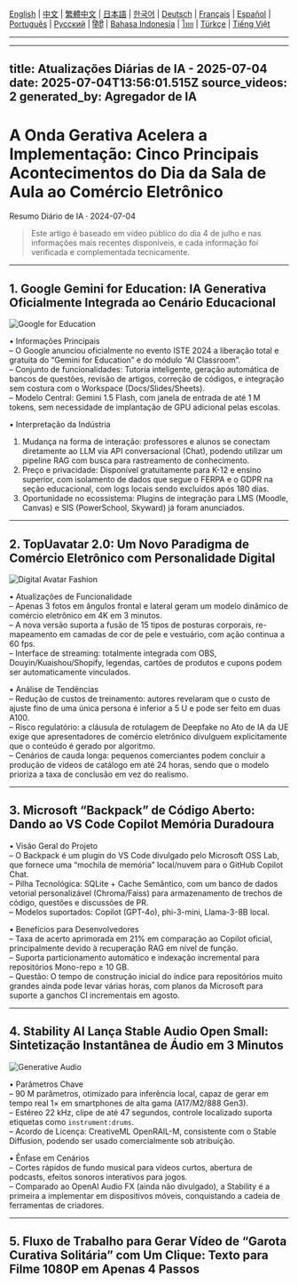 [English](./en.md) | [中文](./zh.md) | [繁體中文](./zh-TW.md) | [日本語](./ja.md) | [한국어](./ko.md) | [Deutsch](./de.md) | [Français](./fr.md) | [Español](./es.md) | [Português](./pt.md) | [Русский](./ru.md) | [हिंदी](./hi.md) | [Bahasa Indonesia](./id.md) | [ไทย](./th.md) | [Türkçe](./tr.md) | [Tiếng Việt](./vi.md)

---

---
title: Atualizações Diárias de IA - 2025-07-04
date: 2025-07-04T13:56:01.515Z
source_videos: 2
generated_by: Agregador de IA
---

# A Onda Gerativa Acelera a Implementação: Cinco Principais Acontecimentos do Dia da Sala de Aula ao Comércio Eletrônico  
Resumo Diário de IA · 2024-07-04  

> Este artigo é baseado em vídeo público do dia 4 de julho e nas informações mais recentes disponíveis, e cada informação foi verificada e complementada tecnicamente.

---

## 1. Google Gemini for Education: IA Generativa Oficialmente Integrada ao Cenário Educacional  

![Google for Education](https://images.unsplash.com/photo-1555066931-4365d14bab8c?w=1200)

• Informações Principais  
  – O Google anunciou oficialmente no evento ISTE 2024 a liberação total e gratuita do “Gemini for Education” e do módulo “AI Classroom”.  
  – Conjunto de funcionalidades: Tutoria inteligente, geração automática de bancos de questões, revisão de artigos, correção de códigos, e integração sem costura com o Workspace (Docs/Slides/Sheets).  
  – Modelo Central: Gemini 1.5 Flash, com janela de entrada de até 1 M tokens, sem necessidade de implantação de GPU adicional pelas escolas.  

• Interpretação da Indústria  
  1. Mudança na forma de interação: professores e alunos se conectam diretamente ao LLM via API conversacional (Chat), podendo utilizar um pipeline RAG com busca para rastreamento de conhecimento.  
  2. Preço e privacidade: Disponível gratuitamente para K-12 e ensino superior, com isolamento de dados que segue o FERPA e o GDPR na seção educacional, com logs locais sendo excluídos após 180 dias.  
  3. Oportunidade no ecossistema: Plugins de integração para LMS (Moodle, Canvas) e SIS (PowerSchool, Skyward) já foram anunciados.  

---

## 2. TopUavatar 2.0: Um Novo Paradigma de Comércio Eletrônico com Personalidade Digital  

![Digital Avatar Fashion](https://images.unsplash.com/photo-1503342217505-b0a15ec3261c?w=1200)

• Atualizações de Funcionalidade  
  – Apenas 3 fotos em ângulos frontal e lateral geram um modelo dinâmico de comércio eletrônico em 4K em 3 minutos.  
  – A nova versão suporta a fusão de 15 tipos de posturas corporais, re-mapeamento em camadas de cor de pele e vestuário, com ação continua a 60 fps.  
  – Interface de streaming: totalmente integrada com OBS, Douyin/Kuaishou/Shopify, legendas, cartões de produtos e cupons podem ser automaticamente vinculados.  

• Análise de Tendências  
  – Redução de custos de treinamento: autores revelaram que o custo de ajuste fino de uma única persona é inferior a 5 U e pode ser feito em duas A100.  
  – Risco regulatório: a cláusula de rotulagem de Deepfake no Ato de IA da UE exige que apresentadores de comércio eletrônico divulguem explicitamente que o conteúdo é gerado por algoritmo.  
  – Cenários de cauda longa: pequenos comerciantes podem concluir a produção de vídeos de catálogo em até 24 horas, sendo que o modelo prioriza a taxa de conclusão em vez do realismo.  

---

## 3. Microsoft “Backpack” de Código Aberto: Dando ao VS Code Copilot Memória Duradoura  

• Visão Geral do Projeto  
  – O Backpack é um plugin do VS Code divulgado pelo Microsoft OSS Lab, que fornece uma “mochila de memória” local/nuvem para o GitHub Copilot Chat.  
  – Pilha Tecnológica: SQLite + Cache Semântico, com um banco de dados vetorial personalizável (Chroma/Faiss) para armazenamento de trechos de código, questões e discussões de PR.  
  – Modelos suportados: Copilot (GPT-4o), phi-3-mini, Llama-3-8B local.  

• Benefícios para Desenvolvedores  
  – Taxa de acerto aprimorada em 21% em comparação ao Copilot oficial, principalmente devido à recuperação RAG em nível de função.  
  – Suporta particionamento automático e indexação incremental para repositórios Mono-repo ≥ 10 GB.  
  – Questão: O tempo de construção inicial do índice para repositórios muito grandes ainda pode levar várias horas, com planos da Microsoft para suporte a ganchos CI incrementais em agosto.  

---

## 4. Stability AI Lança Stable Audio Open Small: Sintetização Instantânea de Áudio em 3 Minutos  

![Generative Audio](https://images.unsplash.com/photo-1525186402429-b4ff38bed47f?w=1200)

• Parâmetros Chave  
  – 90 M parâmetros, otimizado para inferência local, capaz de gerar em tempo real 1× em smartphones de alta gama (A17/M2/888 Gen3).  
  – Estéreo 22 kHz, clipe de até 47 segundos, controle localizado suporta etiquetas como `instrument:drums`.  
  – Acordo de Licença: CreativeML OpenRAIL-M, consistente com o Stable Diffusion, podendo ser usado comercialmente sob atribuição.  

• Ênfase em Cenários  
  – Cortes rápidos de fundo musical para vídeos curtos, abertura de podcasts, efeitos sonoros interativos para jogos.  
  – Comparado ao OpenAI Audio FX (ainda não divulgado), a Stability é a primeira a implementar em dispositivos móveis, conquistando a cadeia de ferramentas de criadores.  

---

## 5. Fluxo de Trabalho para Gerar Vídeo de “Garota Curativa Solitária” com Um Clique: Texto para Filme 1080P em Apenas 4 Passos  
